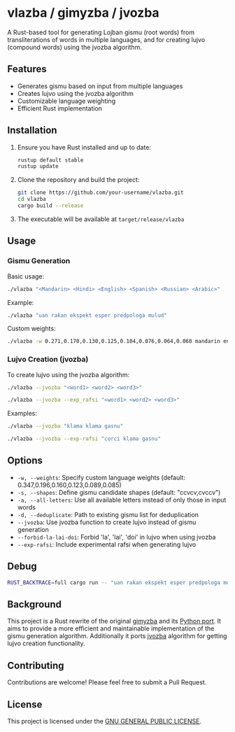 # vlazba / gimyzba / jvozba

A Rust-based tool for generating Lojban gismu (root words) from transliterations of words in multiple languages, and for creating lujvo (compound words) using the jvozba algorithm.

## Features

- Generates gismu based on input from multiple languages
- Creates lujvo using the jvozba algorithm
- Customizable language weighting
- Efficient Rust implementation

## Installation

1. Ensure you have Rust installed and up to date:

   ```bash
   rustup default stable
   rustup update
   ```

2. Clone the repository and build the project:

   ```bash
   git clone https://github.com/your-username/vlazba.git
   cd vlazba
   cargo build --release
   ```

3. The executable will be available at `target/release/vlazba`

## Usage

### Gismu Generation

Basic usage:

```bash
./vlazba "<Mandarin> <Hindi> <English> <Spanish> <Russian> <Arabic>"
```

Example:

```bash
./vlazba "uan rakan ekspekt esper predpologa mulud"
```

Custom weights:

```bash
./vlazba -w 0.271,0.170,0.130,0.125,0.104,0.076,0.064,0.060 mandarin english spanish hindi arabic bengali russian portuguese
```

### Lujvo Creation (jvozba)

To create lujvo using the jvozba algorithm:

```bash
./vlazba --jvozba "<word1> <word2> <word3>"
```

```bash
./vlazba --jvozba --exp_rafsi "<word1> <word2> <word3>"
```

Examples:

```bash
./vlazba --jvozba "klama klama gasnu"
```

```bash
./vlazba --jvozba --exp-rafsi "corci klama gasnu"
```

## Options

- `-w, --weights`: Specify custom language weights (default: 0.347,0.196,0.160,0.123,0.089,0.085)
- `-s, --shapes`: Define gismu candidate shapes (default: "ccvcv,cvccv")
- `-a, --all-letters`: Use all available letters instead of only those in input words
- `-d, --deduplicate`: Path to existing gismu list for deduplication
- `--jvozba`: Use jvozba function to create lujvo instead of gismu generation
- `--forbid-la-lai-doi`: Forbid 'la', 'lai', 'doi' in lujvo when using jvozba
- `--exp-rafsi`: Include experimental rafsi when generating lujvo

## Debug

```bash
RUST_BACKTRACE=full cargo run -- "uan rakan ekspekt esper predpologa mulud"
```

## Background

This project is a Rust rewrite of the original [gimyzba](https://github.com/teleological/gimyzba) and its [Python port](https://github.com/lynn/gimyzba). It aims to provide a more efficient and maintainable implementation of the gismu generation algorithm. Additionally it ports [jvozba](https://github.com/sozysozbot/sozysozbot_jvozba/tree/master) algorithm for getting lujvo creation functionality.

## Contributing

Contributions are welcome! Please feel free to submit a Pull Request.

## License

This project is licensed under the [GNU GENERAL PUBLIC LICENSE](LICENSE).
